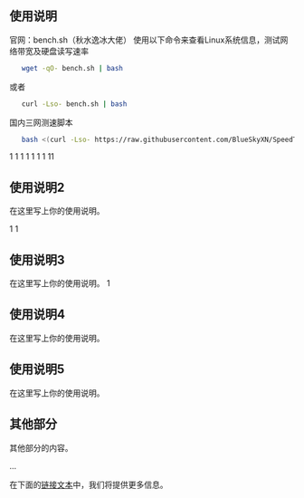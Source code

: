 ## 使用说明
<a name="anchor"></a>
官网：bench.sh（秋水逸冰大佬）
使用以下命令来查看Linux系统信息，测试网络带宽及硬盘读写速率
```bash
   wget -qO- bench.sh | bash
```
或者
```bash
   curl -Lso- bench.sh | bash
```
国内三网测速脚本
```bash
   bash <(curl -Lso- https://raw.githubusercontent.com/BlueSkyXN/SpeedTestCN/main/superspeed.sh)
```

1
1
1
1
1
1
1
11
## 使用说明2

在这里写上你的使用说明。

1
1
## 使用说明3

在这里写上你的使用说明。
1


## 使用说明4

在这里写上你的使用说明。


## 使用说明5

在这里写上你的使用说明。

## 其他部分

其他部分的内容。

...

在下面的[链接文本](#anchor)中，我们将提供更多信息。
